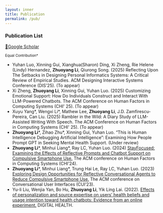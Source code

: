 ```yaml
---
layout: inner
title: Publication
permalink: /pub/
---
```


### Publication List
[🔗Google Scholar](https://scholar.google.com/citations?user=pFr4MykAAAAJ&hl=en)

<sup>Equal Contribution\*<sup>
- Yuhan Luo, Xinning Gui, Xianghua(Sharon) Ding, Xi Zheng, Rie Helene (Lindy) Hernandez, **Zhuoyang Li**, Qiurong Song. (2025) Reflecting Upon The Setbacks in Designing Personal Informatics Systems: A Critical Review of Empirical Studies. ACM Designing Interactive Systems Conference (DIS'25). (To appear)
- Xi Zheng, **Zhuoyang Li**, Xinning Gui, Yuhan Luo. (2025) Customizing Emotional Support: How Do Individuals Construct and Interact With LLM-Powered Chatbots. The ACM Conference on Human Factors in Computing Systems (CHI' 25). (To appear)
- Xuyu Yang\*, Wengxi Li\*, Mathew Lee, **Zhuoyang Li**, J.D. Zamfirescu-Pereira, Can Liu. (2025) Rambler in the Wild: A Diary Study of LLM-Assisted Writing With Speech. The ACM Conference on Human Factors in Computing Systems (CHI' 25). (To appear)
- **Zhuoyang Li**\*, Zihao Zhu\*, Xinning Gui, Yuhan Luo. “This is Human Intelligence Debugging Artificial Intelligence”: Examining How People Prompt GPT in Seeking Mental Health Support. (Under review)
- **Zhuoyang Li**\*, Minhui Liang\*, Ray LC, Yuhan Luo. (2024) [StayFocused: Examining the Effects of Reflective Prompts and Chatbot Support on Compulsive Smartphone Use.](paper/StayFocused.pdf) The ACM conference on Human Factors in Computing Systems (CHI’24). 
- **Zhuoyang Li**\*, Minhui Liang\*, Trung Hai Le, Ray LC, Yuhan Luo. (2023) [Exploring Design Opportunities for Reflective Conversational Agents to Reduce Compulsive Smartphone Use.](https://doi.org/10.1145/3571884.3604305) The ACM conference on Conversational User Interfaces (CUI’23).
- Yu-li Liu, Wenjia Yan, Bo Hu, **Zhuoyang Li**, Yik Ling Lai. (2022). [Effects of personalization and source expertise on users’ health beliefs and usage intention toward health chatbots: Evidence from an online experiment.](https://doi.org/10.1177/20552076221129718) DIGITAL HEALTH.
